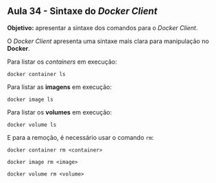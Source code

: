 ## Aula 34 - Sintaxe do *Docker Client*

**Objetivo:** apresentar a sintaxe dos comandos para o *Docker Client*.

O *Docker Client* apresenta uma sintaxe mais clara para manipulação no **Docker**.

Para listar os *containers* em execução:

```shell
docker container ls
```

Para listar as **imagens** em execução:

```shell
docker image ls
```

Para listar os **volumes** em execução:

```shell
docker volume ls
```

E para a remoção, é necessário usar o comando `rm`:

```shell
docker container rm <container>
```

```shell
docker image rm <image>
```

```shell
docker volume rm <volume>
```
